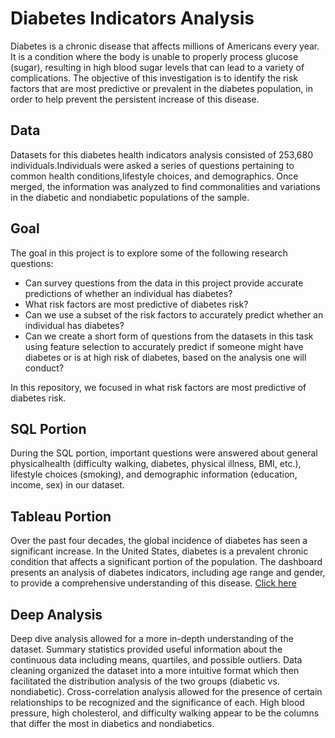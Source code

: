 # Diabetes Indicators Analysis

Diabetes is a chronic disease that affects millions of Americans every year. It is a condition where the body is unable to properly process glucose (sugar), resulting in high blood sugar levels that can lead to a variety of complications. The objective of this investigation is to identify the risk factors that are most predictive or prevalent in the diabetes population, in order to help prevent the persistent increase of this disease.

## Data

Datasets for this diabetes health indicators analysis consisted of 253,680 individuals.Individuals were asked a series of questions pertaining to common health conditions,lifestyle choices, and demographics. Once merged, the information was analyzed to find commonalities and variations in the diabetic and nondiabetic populations of the sample.

## Goal

The goal in this project is to explore some of the following research questions:

- Can survey questions from the data in this project provide accurate predictions of whether an individual has diabetes?
- What risk factors are most predictive of diabetes risk?
- Can we use a subset of the risk factors to accurately predict whether an individual has diabetes?
- Can we create a short form of questions from the datasets in this task using feature selection to accurately predict if someone might have diabetes or is at high risk of diabetes, based on the analysis one will conduct?

In this repository, we focused in what risk factors are most predictive of diabetes risk.

## SQL Portion 

During the SQL portion, important questions were answered about general physicalhealth (difficulty walking, diabetes, physical illness, BMI, etc.), lifestyle choices
(smoking), and demographic information (education, income, sex) in our dataset.


## Tableau Portion

Over the past four decades, the global incidence of diabetes has seen a significant increase. In the United States, diabetes is a prevalent chronic condition that affects a significant portion of the population. The dashboard presents an analysis of diabetes indicators, including age range and gender, to provide a comprehensive understanding of this disease.
[Click here](https://public.tableau.com/app/profile/sindi.albornoz/viz/DiabetesIndicators/Dashboard1)

## Deep Analysis

Deep dive analysis allowed for a more in-depth understanding of the dataset. Summary statistics provided useful information about the continuous data including means,
quartiles, and possible outliers. Data cleaning organized the dataset into a more intuitive format which then facilitated the distribution analysis of the two groups (diabetic vs. nondiabetic). Cross-correlation analysis allowed for the presence of certain relationships to be recognized and the significance of each. High blood pressure, high cholesterol, and difficulty walking appear to be the columns that differ the most in diabetics and nondiabetics.
